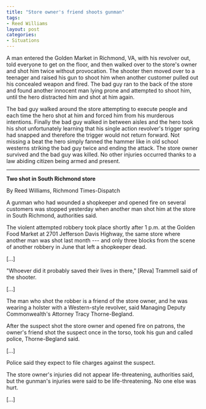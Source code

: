 ```yaml
---
title: "Store owner's friend shoots gunman"
tags:
- Reed Williams
layout: post
categories:
- Situations
---
```


A man entered the Golden Market in Richmond, VA, with his revolver out, told everyone to get on the floor, and then walked over to the store's owner and shot him twice without provocation. The shooter then moved over to a teenager and raised his gun to shoot him when another customer pulled out his concealed weapon and fired. The bad guy ran to the back of the store and found another innocent man lying prone and attempted to shoot him, until the hero distracted him and shot at him again.

The bad guy walked around the store attempting to execute people and each time the hero shot at him and forced him from his murderous intentions. Finally the bad guy walked in between aisles and the hero took his shot unfortunately learning that his single action revolver's trigger spring had snapped and therefore the trigger would not return forward. Not missing a beat the hero simply fanned the hammer like in old school westerns striking the bad guy twice and ending the attack. The store owner survived and the bad guy was killed. No other injuries occurred thanks to a law abiding citizen being armed and present.

---

**Two shot in South Richmond store**

By Reed Williams, Richmond Times-Dispatch

A gunman who had wounded a shopkeeper and opened fire on several customers was stopped yesterday when another man shot him at the store in South Richmond, authorities said.

The violent attempted robbery took place shortly after 1 p.m. at the Golden Food Market at 2701 Jefferson Davis Highway, the same store where another man was shot last month --- and only three blocks from the scene of another robbery in June that left a shopkeeper dead.

\[...\]

"Whoever did it probably saved their lives in there," \[Reva\] Trammell said of the shooter.

\[...\]

The man who shot the robber is a friend of the store owner, and he was wearing a holster with a Western-style revolver, said Managing Deputy Commonwealth's Attorney Tracy Thorne-Begland.

After the suspect shot the store owner and opened fire on patrons, the owner's friend shot the suspect once in the torso, took his gun and called police, Thorne-Begland said.

\[...\]

Police said they expect to file charges against the suspect.

The store owner's injuries did not appear life-threatening, authorities said, but the gunman's injuries were said to be life-threatening. No one else was hurt.

\[...\]
